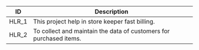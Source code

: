 |ID|Description|
|---|--------|
|HLR_1|This project help in store keeper fast billing.|
|HLR_2|To collect and maintain the data of customers for purchased items.|

